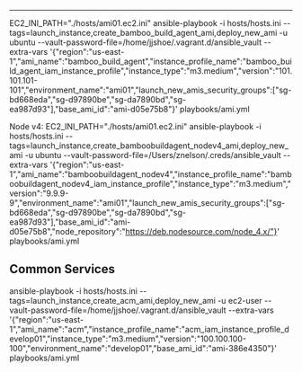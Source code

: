 ------------
EC2_INI_PATH="./hosts/ami01.ec2.ini" ansible-playbook -i hosts/hosts.ini --tags=launch_instance,create_bamboo_build_agent_ami,deploy_new_ami -u ubuntu --vault-password-file=/home/jjshoe/.vagrant.d/ansible_vault --extra-vars '{"region":"us-east-1","ami_name":"bamboo_build_agent","instance_profile_name":"bamboo_build_agent_iam_instance_profile","instance_type":"m3.medium","version":"101.101.101-101","environment_name":"ami01","launch_new_amis_security_groups":["sg-bd668eda","sg-d97890be","sg-da7890bd","sg-ea987d93"],"base_ami_id":"ami-d05e75b8"}' playbooks/ami.yml

Node v4:
EC2_INI_PATH="./hosts/ami01.ec2.ini" ansible-playbook -i hosts/hosts.ini --tags=launch_instance,create_bamboobuildagent_nodev4_ami,deploy_new_ami -u ubuntu --vault-password-file=/Users/znelson/.creds/ansible_vault --extra-vars '{"region":"us-east-1","ami_name":"bamboobuildagent_nodev4","instance_profile_name":"bamboobuildagent_nodev4_iam_instance_profile","instance_type":"m3.medium","version":"9.9.9-9","environment_name":"ami01","launch_new_amis_security_groups":["sg-bd668eda","sg-d97890be","sg-da7890bd","sg-ea987d93"],"base_ami_id":"ami-d05e75b8","node_repository":"https://deb.nodesource.com/node_4.x/"}' playbooks/ami.yml


Common Services
---------------
ansible-playbook -i hosts/hosts.ini --tags=launch_instance,create_acm_ami,deploy_new_ami -u ec2-user --vault-password-file=/home/jjshoe/.vagrant.d/ansible_vault --extra-vars '{"region":"us-east-1","ami_name":"acm","instance_profile_name":"acm_iam_instance_profile_develop01","instance_type":"m3.medium","version":"100.100.100-100","environment_name":"develop01","base_ami_id":"ami-386e4350"}' playbooks/ami.yml
